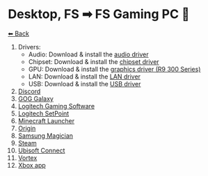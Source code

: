 # Desktop, FS ➡ FS Gaming PC 🧔

[⬅ Back](./README.md)

1. Drivers:
	* Audio: Download & install the [audio driver](https://www.gigabyte.com/Motherboard/GA-990XA-UD3-rev-30/support)
	* Chipset: Download & install the [chipset driver](https://www.gigabyte.com/Motherboard/GA-990XA-UD3-rev-30/support)
	* GPU: Download & install the [graphics driver (R9 300 Series)](https://www.amd.com/de/support)
	* LAN: Download & install the [LAN driver](https://www.gigabyte.com/Motherboard/GA-990XA-UD3-rev-30/support)
	* USB: Download & install the [USB driver](https://www.gigabyte.com/Motherboard/GA-990XA-UD3-rev-30/support)
2. [Discord](./app-list.md#discord)
2. [GOG Galaxy](./app-list.md#gog-galaxy)
2. [Logitech Gaming Software](./app-list.md#logitech-gaming-software)
2. [Logitech SetPoint](./app-list.md#logitech-setpoint)
2. [Minecraft Launcher](./app-list.md#minecraft-launcher)
2. [Origin](./app-list.md#origin)
2. [Samsung Magician](./app-list.md#samsung-magician)
2. [Steam](./app-list.md#steam)
2. [Ubisoft Connect](./app-list.md#ubisoft-connect)
2. [Vortex](./app-list.md#vortex)
2. [Xbox app](./app-list.md#xbox-app)
